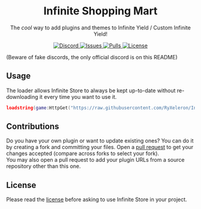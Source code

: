 <h1 align="center">
	Infinite Shopping Mart
</h1>

<p align="center">
	The <em>cool</em> way to add plugins and themes to Infinite Yield / Custom Infinite Yield!
</p>

<p align="center">
	<a href="https://discord.gg/dv96SXYmxz">
		<img alt="Discord" src="https://img.shields.io/discord/1014040973027844106?color=%235865F2&logo=discord&logoColor=%23DCDDDE&style=flat-square">
	</a>
	<a href="https://github.com/Infinite-Store/Infinite-Store/issues">
		<img alt="Issues" src="https://img.shields.io/github/issues/Infinite-Store/Infinite-Store?color=0088ff&style=flat-square"/>
	</a>
	<a href="https://github.com/Infinite-Store/Infinite-Store/pulls">
		<img alt="Pulls" src="https://img.shields.io/github/issues-pr/Infinite-Store/Infinite-Store?color=0088ff&style=flat-square"/>
	</a>
	<a href="https://github.com/Infinite-Store/Infinite-Store/blob/main/LICENSE">
		<img alt="License" src="https://img.shields.io/badge/license-ISC-red?style=flat-square"/>
	</a>
</p>

(Beware of fake discords, the only official discord is on this README)

## Usage

The loader allows Infinite Store to always be kept up-to-date without re-downloading it every time you want to use it.

```lua
loadstring(game:HttpGet("https://raw.githubusercontent.com/RyXeleron/Infinite-Store/main/main.lua"))()
```

## Contributions

Do you have your own plugin or want to update existing ones? You can do it by creating a fork and committing your files. Open a [pull request](https://github.com/RyXeleron/Infinite-Store/compare) to get your changes accepted (compare across forks to select your fork).\
You may also open a pull request to add your plugin URLs from a source repository other than this one.

## License

Please read the [license](https://github.com/Infinite-Store/Infinite-Store/blob/main/LICENSE.md) before asking to use Infinite Store in your project.
